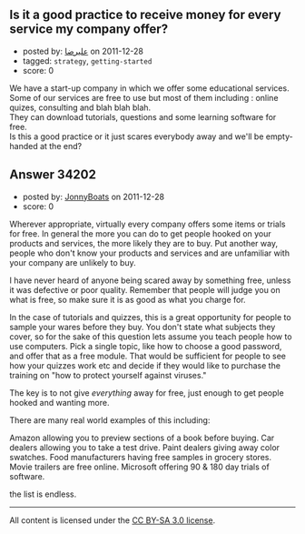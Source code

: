## Is it a good practice to receive money for every service my company offer?

- posted by: [علیرضا](https://stackexchange.com/users/-1/15163-user15163) on 2011-12-28
- tagged: `strategy`, `getting-started`
- score: 0

We have a start-up company in which we offer some educational services.  
Some of our services are free to use but most of them including : online quizes, consulting and blah blah blah.   
They can download tutorials, questions and some learning software for free.  
Is this a good practice or it just scares everybody away and we'll be empty-handed at the end?


## Answer 34202

- posted by: [JonnyBoats](https://stackexchange.com/users/-1/3100-jonnyboats) on 2011-12-28
- score: 0

Wherever appropriate, virtually every company offers some items or trials for free. In general the more you can do to get people hooked on your products and services, the more likely they are to buy. Put another way, people who don't know your products and services and are unfamiliar with your company are unlikely to buy.

I have never heard of anyone being scared away by something free, unless it was defective or poor quality. Remember that people will judge you on what is free, so make sure it is as good as what you charge for.

In the case of tutorials and quizzes, this is a great opportunity for people to sample your wares before they buy. You don't state what subjects they cover, so for the sake of this question lets assume you teach people how to use computers. Pick a single topic, like how to choose a good password, and offer that as a free module. That would be sufficient for people to see how your quizzes work etc and decide if they would like to purchase the training on "how to protect yourself against viruses."

The key is to not give *everything* away for free, just enough to get people hooked and wanting more.

There are many real world examples of this including:

Amazon allowing you to preview sections of a book before buying.
Car dealers allowing you to take a test drive.
Paint dealers giving away color swatches.
Food manufacturers having free samples in grocery stores.
Movie trailers are free online.
Microsoft offering 90 & 180 day trials of software.

the list is endless.



---

All content is licensed under the [CC BY-SA 3.0 license](https://creativecommons.org/licenses/by-sa/3.0/).
